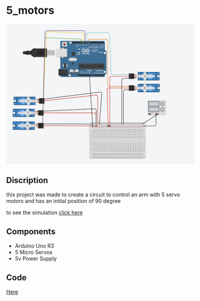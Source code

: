 # 5_motors

<img src="circuit.png">

## Discription

this project was made to create a circuit to control an arm with 5 servo motors and has an initial position of 90 degree

to see the simulation [click here](https://www.tinkercad.com/things/bF627nnI0yl)

## Components
- Arduino Uno R3
- 5 Micro Servos 
- 5v Power Supply 

## Code 
[Here](5_motors1.ino)
